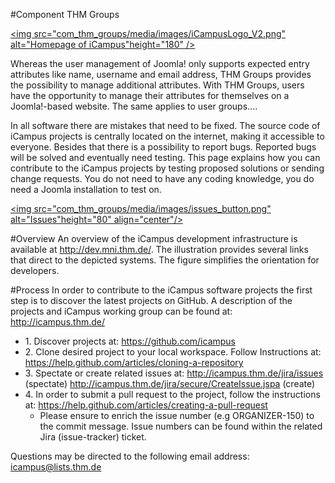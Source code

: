 #Component THM Groups

<a href="http://icampus.thm.de"> <img src="com_thm_groups/media/images/iCampusLogo_V2.png"
alt="Homepage of iCampus"height="180" /></a>

Whereas the user management of Joomla! only supports expected entry attributes like name, username and email address, THM Groups provides the possibility to manage additional attributes. With THM Groups, users have the opportunity to manage their attributes for themselves on a Joomla!-based website. The same applies to user groups....

In all software there are mistakes that need to be fixed. The source
code of iCampus projects is centrally located on the internet, making it
accessible to everyone. Besides that there is a possibility to report
bugs. Reported bugs will be solved and eventually need testing. This
page explains how you can contribute to the iCampus projects by testing
proposed solutions or sending change requests. You do not need to have
any coding knowledge, you do need a Joomla installation to test on.

<a href="http://icampus.thm.de/jira/issues/"><img src="com_thm_groups/media/images/issues_button.png"
alt="Issues"height="80" align="center"/></a>
</br>

#Overview
An overview of the iCampus development infrastructure is available at
<http://dev.mni.thm.de/>.
The illustration provides several links that direct to the depicted
systems. The figure simplifies the orientation for developers.

#Process
In order to contribute to the iCampus software projects the first step
is to discover the latest projects on GitHub. A description of the
projects and iCampus working group can be found at:
<http://icampus.thm.de/>

-   1\. Discover projects at: <https://github.com/icampus>
-   2\. Clone desired project to your local workspace. Follow Instructions
    at: <https://help.github.com/articles/cloning-a-repository>
-   3\. Spectate or create related issues at:
    <http://icampus.thm.de/jira/issues> (spectate)
    <http://icampus.thm.de/jira/secure/CreateIssue.jspa> (create)
-   4\. In order to submit a pull request to the project, follow the
    instructions at:
    <https://help.github.com/articles/creating-a-pull-request>
    -   Please ensure to enrich the issue number (e.g ORGANIZER-150) to
        the commit message. Issue numbers can be found within the
        related Jira (issue-tracker) ticket.

Questions may be directed to the following email address:
icampus@lists.thm.de